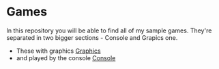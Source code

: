 # Games

In this repository you will be able to find all of my sample games. They're separated in two bigger sections - Console and Grapics one.

* These with graphics [Graphics](https://github.com/sldimitrov/GamesWithPython/tree/main/GamesWithGraphics)
* and played by the console [Console](https://github.com/sldimitrov/GamesWithPython/tree/main/ConsoleGames)
